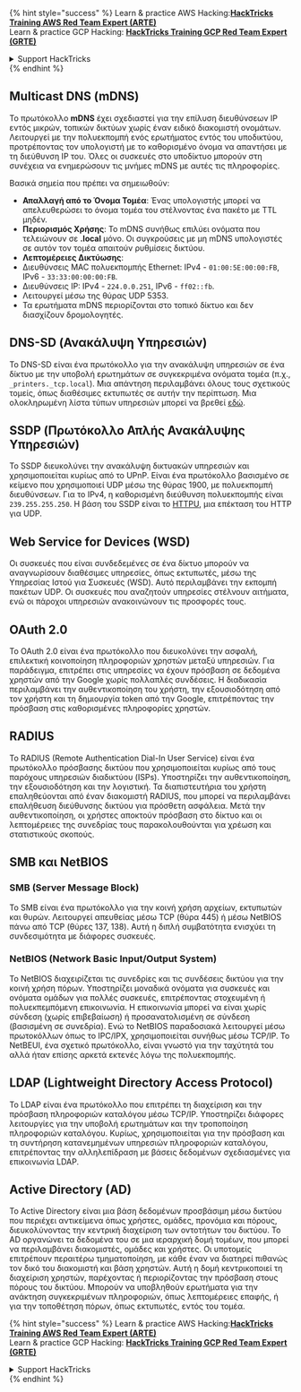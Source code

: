 {% hint style="success" %}
Learn & practice AWS Hacking:<img src="/.gitbook/assets/arte.png" alt="" data-size="line">[**HackTricks Training AWS Red Team Expert (ARTE)**](https://training.hacktricks.xyz/courses/arte)<img src="/.gitbook/assets/arte.png" alt="" data-size="line">\
Learn & practice GCP Hacking: <img src="/.gitbook/assets/grte.png" alt="" data-size="line">[**HackTricks Training GCP Red Team Expert (GRTE)**<img src="/.gitbook/assets/grte.png" alt="" data-size="line">](https://training.hacktricks.xyz/courses/grte)

<details>

<summary>Support HackTricks</summary>

* Check the [**subscription plans**](https://github.com/sponsors/carlospolop)!
* **Join the** 💬 [**Discord group**](https://discord.gg/hRep4RUj7f) or the [**telegram group**](https://t.me/peass) or **follow** us on **Twitter** 🐦 [**@hacktricks\_live**](https://twitter.com/hacktricks\_live)**.**
* **Share hacking tricks by submitting PRs to the** [**HackTricks**](https://github.com/carlospolop/hacktricks) and [**HackTricks Cloud**](https://github.com/carlospolop/hacktricks-cloud) github repos.

</details>
{% endhint %}


## Multicast DNS (mDNS)

Το πρωτόκολλο **mDNS** έχει σχεδιαστεί για την επίλυση διευθύνσεων IP εντός μικρών, τοπικών δικτύων χωρίς έναν ειδικό διακομιστή ονομάτων. Λειτουργεί με την πολυεκπομπή ενός ερωτήματος εντός του υποδικτύου, προτρέποντας τον υπολογιστή με το καθορισμένο όνομα να απαντήσει με τη διεύθυνση IP του. Όλες οι συσκευές στο υποδίκτυο μπορούν στη συνέχεια να ενημερώσουν τις μνήμες mDNS με αυτές τις πληροφορίες.

Βασικά σημεία που πρέπει να σημειωθούν:
- **Απαλλαγή από το Όνομα Τομέα**: Ένας υπολογιστής μπορεί να απελευθερώσει το όνομα τομέα του στέλνοντας ένα πακέτο με TTL μηδέν.
- **Περιορισμός Χρήσης**: Το mDNS συνήθως επιλύει ονόματα που τελειώνουν σε **.local** μόνο. Οι συγκρούσεις με μη mDNS υπολογιστές σε αυτόν τον τομέα απαιτούν ρυθμίσεις δικτύου.
- **Λεπτομέρειες Δικτύωσης**:
- Διευθύνσεις MAC πολυεκπομπής Ethernet: IPv4 - `01:00:5E:00:00:FB`, IPv6 - `33:33:00:00:00:FB`.
- Διευθύνσεις IP: IPv4 - `224.0.0.251`, IPv6 - `ff02::fb`.
- Λειτουργεί μέσω της θύρας UDP 5353.
- Τα ερωτήματα mDNS περιορίζονται στο τοπικό δίκτυο και δεν διασχίζουν δρομολογητές.

## DNS-SD (Ανακάλυψη Υπηρεσιών)

Το DNS-SD είναι ένα πρωτόκολλο για την ανακάλυψη υπηρεσιών σε ένα δίκτυο με την υποβολή ερωτημάτων σε συγκεκριμένα ονόματα τομέα (π.χ., `_printers._tcp.local`). Μια απάντηση περιλαμβάνει όλους τους σχετικούς τομείς, όπως διαθέσιμες εκτυπωτές σε αυτήν την περίπτωση. Μια ολοκληρωμένη λίστα τύπων υπηρεσιών μπορεί να βρεθεί [εδώ](http://www.dns-sd.org/ServiceTypes.html).

## SSDP (Πρωτόκολλο Απλής Ανακάλυψης Υπηρεσιών)

Το SSDP διευκολύνει την ανακάλυψη δικτυακών υπηρεσιών και χρησιμοποιείται κυρίως από το UPnP. Είναι ένα πρωτόκολλο βασισμένο σε κείμενο που χρησιμοποιεί UDP μέσω της θύρας 1900, με πολυεκπομπή διευθύνσεων. Για το IPv4, η καθορισμένη διεύθυνση πολυεκπομπής είναι `239.255.255.250`. Η βάση του SSDP είναι το [HTTPU](https://en.wikipedia.org/wiki/HTTPU), μια επέκταση του HTTP για UDP.

## Web Service for Devices (WSD)
Οι συσκευές που είναι συνδεδεμένες σε ένα δίκτυο μπορούν να αναγνωρίσουν διαθέσιμες υπηρεσίες, όπως εκτυπωτές, μέσω της Υπηρεσίας Ιστού για Συσκευές (WSD). Αυτό περιλαμβάνει την εκπομπή πακέτων UDP. Οι συσκευές που αναζητούν υπηρεσίες στέλνουν αιτήματα, ενώ οι πάροχοι υπηρεσιών ανακοινώνουν τις προσφορές τους.

## OAuth 2.0
Το OAuth 2.0 είναι ένα πρωτόκολλο που διευκολύνει την ασφαλή, επιλεκτική κοινοποίηση πληροφοριών χρηστών μεταξύ υπηρεσιών. Για παράδειγμα, επιτρέπει στις υπηρεσίες να έχουν πρόσβαση σε δεδομένα χρηστών από την Google χωρίς πολλαπλές συνδέσεις. Η διαδικασία περιλαμβάνει την αυθεντικοποίηση του χρήστη, την εξουσιοδότηση από τον χρήστη και τη δημιουργία token από την Google, επιτρέποντας την πρόσβαση στις καθορισμένες πληροφορίες χρηστών.

## RADIUS
Το RADIUS (Remote Authentication Dial-In User Service) είναι ένα πρωτόκολλο πρόσβασης δικτύου που χρησιμοποιείται κυρίως από τους παρόχους υπηρεσιών διαδικτύου (ISPs). Υποστηρίζει την αυθεντικοποίηση, την εξουσιοδότηση και την λογιστική. Τα διαπιστευτήρια του χρήστη επαληθεύονται από έναν διακομιστή RADIUS, που μπορεί να περιλαμβάνει επαλήθευση διεύθυνσης δικτύου για πρόσθετη ασφάλεια. Μετά την αυθεντικοποίηση, οι χρήστες αποκτούν πρόσβαση στο δίκτυο και οι λεπτομέρειες της συνεδρίας τους παρακολουθούνται για χρέωση και στατιστικούς σκοπούς.

## SMB και NetBIOS

### SMB (Server Message Block)
Το SMB είναι ένα πρωτόκολλο για την κοινή χρήση αρχείων, εκτυπωτών και θυρών. Λειτουργεί απευθείας μέσω TCP (θύρα 445) ή μέσω NetBIOS πάνω από TCP (θύρες 137, 138). Αυτή η διπλή συμβατότητα ενισχύει τη συνδεσιμότητα με διάφορες συσκευές.

### NetBIOS (Network Basic Input/Output System)
Το NetBIOS διαχειρίζεται τις συνεδρίες και τις συνδέσεις δικτύου για την κοινή χρήση πόρων. Υποστηρίζει μοναδικά ονόματα για συσκευές και ονόματα ομάδων για πολλές συσκευές, επιτρέποντας στοχευμένη ή πολυεκπεμπόμενη επικοινωνία. Η επικοινωνία μπορεί να είναι χωρίς σύνδεση (χωρίς επιβεβαίωση) ή προσανατολισμένη σε σύνδεση (βασισμένη σε συνεδρία). Ενώ το NetBIOS παραδοσιακά λειτουργεί μέσω πρωτοκόλλων όπως το IPC/IPX, χρησιμοποιείται συνήθως μέσω TCP/IP. Το NetBEUI, ένα σχετικό πρωτόκολλο, είναι γνωστό για την ταχύτητά του αλλά ήταν επίσης αρκετά εκτενές λόγω της πολυεκπομπής.

## LDAP (Lightweight Directory Access Protocol)
Το LDAP είναι ένα πρωτόκολλο που επιτρέπει τη διαχείριση και την πρόσβαση πληροφοριών καταλόγου μέσω TCP/IP. Υποστηρίζει διάφορες λειτουργίες για την υποβολή ερωτημάτων και την τροποποίηση πληροφοριών καταλόγου. Κυρίως, χρησιμοποιείται για την πρόσβαση και τη συντήρηση κατανεμημένων υπηρεσιών πληροφοριών καταλόγου, επιτρέποντας την αλληλεπίδραση με βάσεις δεδομένων σχεδιασμένες για επικοινωνία LDAP.

## Active Directory (AD)
Το Active Directory είναι μια βάση δεδομένων προσβάσιμη μέσω δικτύου που περιέχει αντικείμενα όπως χρήστες, ομάδες, προνόμια και πόρους, διευκολύνοντας την κεντρική διαχείριση των οντοτήτων του δικτύου. Το AD οργανώνει τα δεδομένα του σε μια ιεραρχική δομή τομέων, που μπορεί να περιλαμβάνει διακομιστές, ομάδες και χρήστες. Οι υποτομείς επιτρέπουν περαιτέρω τμηματοποίηση, με κάθε έναν να διατηρεί πιθανώς τον δικό του διακομιστή και βάση χρηστών. Αυτή η δομή κεντρικοποιεί τη διαχείριση χρηστών, παρέχοντας ή περιορίζοντας την πρόσβαση στους πόρους του δικτύου. Μπορούν να υποβληθούν ερωτήματα για την ανάκτηση συγκεκριμένων πληροφοριών, όπως λεπτομέρειες επαφής, ή για την τοποθέτηση πόρων, όπως εκτυπωτές, εντός του τομέα.


{% hint style="success" %}
Learn & practice AWS Hacking:<img src="/.gitbook/assets/arte.png" alt="" data-size="line">[**HackTricks Training AWS Red Team Expert (ARTE)**](https://training.hacktricks.xyz/courses/arte)<img src="/.gitbook/assets/arte.png" alt="" data-size="line">\
Learn & practice GCP Hacking: <img src="/.gitbook/assets/grte.png" alt="" data-size="line">[**HackTricks Training GCP Red Team Expert (GRTE)**<img src="/.gitbook/assets/grte.png" alt="" data-size="line">](https://training.hacktricks.xyz/courses/grte)

<details>

<summary>Support HackTricks</summary>

* Check the [**subscription plans**](https://github.com/sponsors/carlospolop)!
* **Join the** 💬 [**Discord group**](https://discord.gg/hRep4RUj7f) or the [**telegram group**](https://t.me/peass) or **follow** us on **Twitter** 🐦 [**@hacktricks\_live**](https://twitter.com/hacktricks\_live)**.**
* **Share hacking tricks by submitting PRs to the** [**HackTricks**](https://github.com/carlospolop/hacktricks) and [**HackTricks Cloud**](https://github.com/carlospolop/hacktricks-cloud) github repos.

</details>
{% endhint %}
